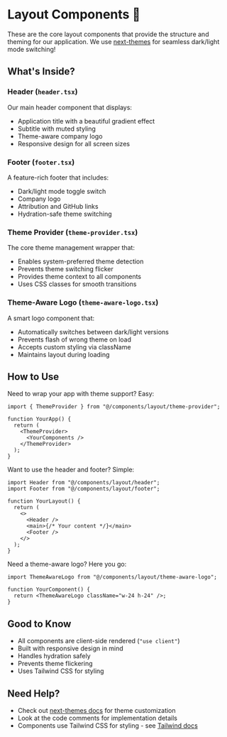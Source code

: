 # Layout Components 🎨

These are the core layout components that provide the structure and theming for our application. We use [next-themes](https://github.com/pacocoursey/next-themes) for seamless dark/light mode switching!

## What's Inside?

### Header (`header.tsx`)

Our main header component that displays:

- Application title with a beautiful gradient effect
- Subtitle with muted styling
- Theme-aware company logo
- Responsive design for all screen sizes

### Footer (`footer.tsx`)

A feature-rich footer that includes:

- Dark/light mode toggle switch
- Company logo
- Attribution and GitHub links
- Hydration-safe theme switching

### Theme Provider (`theme-provider.tsx`)

The core theme management wrapper that:

- Enables system-preferred theme detection
- Prevents theme switching flicker
- Provides theme context to all components
- Uses CSS classes for smooth transitions

### Theme-Aware Logo (`theme-aware-logo.tsx`)

A smart logo component that:

- Automatically switches between dark/light versions
- Prevents flash of wrong theme on load
- Accepts custom styling via className
- Maintains layout during loading

## How to Use

Need to wrap your app with theme support? Easy:

```tsx
import { ThemeProvider } from "@/components/layout/theme-provider";

function YourApp() {
  return (
    <ThemeProvider>
      <YourComponents />
    </ThemeProvider>
  );
}
```

Want to use the header and footer? Simple:

```tsx
import Header from "@/components/layout/header";
import Footer from "@/components/layout/footer";

function YourLayout() {
  return (
    <>
      <Header />
      <main>{/* Your content */}</main>
      <Footer />
    </>
  );
}
```

Need a theme-aware logo? Here you go:

```tsx
import ThemeAwareLogo from "@/components/layout/theme-aware-logo";

function YourComponent() {
  return <ThemeAwareLogo className="w-24 h-24" />;
}
```

## Good to Know

- All components are client-side rendered (`"use client"`)
- Built with responsive design in mind
- Handles hydration safely
- Prevents theme flickering
- Uses Tailwind CSS for styling

## Need Help?

- Check out [next-themes docs](https://github.com/pacocoursey/next-themes) for theme customization
- Look at the code comments for implementation details
- Components use Tailwind CSS for styling - see [Tailwind docs](https://tailwindcss.com/docs)
